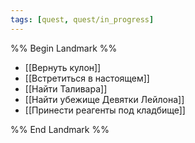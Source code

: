 ```yaml
---
tags: [quest, quest/in_progress]
---
```


%% Begin Landmark %%
- [[Вернуть кулон]]
- [[Встретиться в настоящем]]
- [[Найти Таливара]]
- [[Найти убежище Девятки Лейлона]]
- [[Принести реагенты под кладбище]]

%% End Landmark %%
